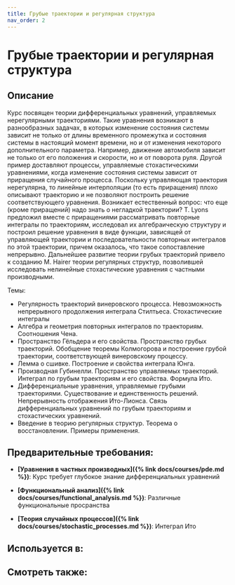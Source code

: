 ```yaml
---
title: Грубые траектории и регулярная структура
nav_order: 2
---
```


# Грубые траектории и регулярная структура


## Описание 
Курс посвящен теории дифференциальных уравнений, управляемых нерегулярными траекториями. 
Такие уравнения возникают в разнообразных задачах, в которых изменение состояния системы зависит не только 
от длины временного промежутка и состояния системы в настоящий момент времени, но и от изменения некоторого дополнительного параметра. 
Например, движение автомобиля зависит не только от его положения и скорости, но и от поворота руля. 
Другой пример доставляют процессы, управляемые стохастическими уравнениями, когда изменение состояния системы зависит от приращения случайного процесса. 
Поскольку управляющая траектория нерегулярна, то линейные интерполяции (то есть приращения) плохо описывают траекторию и не позволяют построить решение соответствующего уравнения. 
Возникает естественный вопрос: что еще (кроме приращений) надо знать о негладкой траектории? 
T. Lyons предложил вместе с приращениями рассматривать повторные интегралы по траекториям, исследовал их алгебраическую структуру и построил решение уравнения в виде функции, 
зависящей от управляющей траектории и последовательности повторных интегралов по этой траектории, причем оказалось, что такое сопоставление непрерывно. 
Дальнейшее развитие теории грубых траекторий привело к созданию 
M. Hairer теории регулярных структур, позволившей исследовать нелинейные стохастические уравнения с частными производными.

Темы:
- Регулярность траекторий винеровского процесса. Невозможность непрерывного продолжения интеграла Стилтьеса. Стохастические интегралы
- Алгебра и геометрия повторных интегралов по траекториям. Соотношения Чена. 
- Пространство Гёльдера и его свойства. Пространство грубых траекторий. Обобщение теоремы Колмогорова и построение грубой траектории, соответствующей винеровскому процессу.
- Лемма о сшивке. Построение и свойства интеграла Юнга.
- Производная Губинелли. Пространство управляемых траекторий. Интеграл по грубым траекториям и его свойства. Формула Ито.
- Дифференциальные уравнения, управляемые грубыми траекториями. Существование и единственность решений. Непрерывность отображения Ито-Лионса. Связь дифференциальных уравнений по грубым траекториям и стохастических уравнений.
- Введение в теорию регулярных структур. Теорема о восстановлении. Примеры применения.


## Предварительные требования:

- **[Уравнения в частных производных]({% link docs/courses/pde.md %})**: Курс требует глубокое знание дифференциальных уравнений


- **[Функциональный анализ]({% link docs/courses/functional_analysis.md %})**: Различные функциональные просранства


- **[Теория случайных процессов]({% link docs/courses/stochastic_processes.md %})**: Интеграл Ито



## Используется в:


## Смотреть также:
